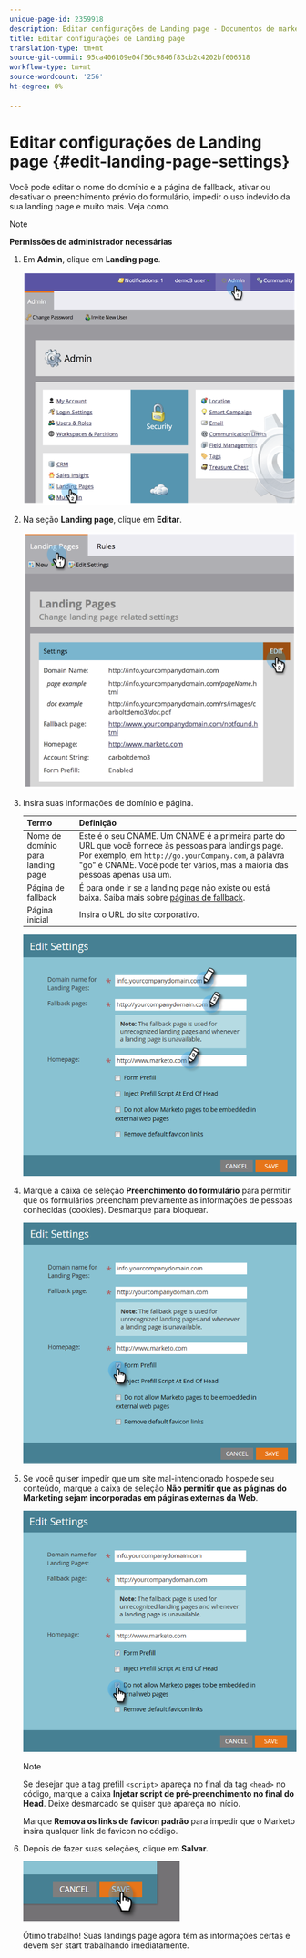 ```yaml
---
unique-page-id: 2359918
description: Editar configurações de Landing page - Documentos de marketing - Documentação do produto
title: Editar configurações de Landing page
translation-type: tm+mt
source-git-commit: 95ca406109e04f56c9846f83cb2c4202bf606518
workflow-type: tm+mt
source-wordcount: '256'
ht-degree: 0%

---
```



# Editar configurações de Landing page {#edit-landing-page-settings}

Você pode editar o nome do domínio e a página de fallback, ativar ou desativar o preenchimento prévio do formulário, impedir o uso indevido da sua landing page e muito mais. Veja como.

>[!NOTE]
>
>**Permissões de administrador necessárias**

1. Em **Admin**, clique em **Landing page**.

   ![](assets/image2014-9-10-9-3a47-3a40.png)

1. Na seção **Landing page**, clique em **Editar**.

   ![](assets/image2014-9-10-9-3a47-3a12.png)

1. Insira suas informações de domínio e página.

   | Termo | Definição |
   |---|---|
   | Nome de domínio para landing page | Este é o seu CNAME. Um CNAME é a primeira parte do URL que você fornece às pessoas para landings page. Por exemplo, em `http://go.yourCompany.com`, a palavra &quot;go&quot; é CNAME. Você pode ter vários, mas a maioria das pessoas apenas usa um. |
   | Página de fallback | É para onde ir se a landing page não existe ou está baixa. Saiba mais sobre [páginas de fallback](set-a-fallback-page.md). |
   | Página inicial | Insira o URL do site corporativo. |

   ![](assets/three.png)

1. Marque a caixa de seleção **Preenchimento do formulário** para permitir que os formulários preencham previamente as informações de pessoas conhecidas (cookies). Desmarque para bloquear.

   ![](assets/four.png)

1. Se você quiser impedir que um site mal-intencionado hospede seu conteúdo, marque a caixa de seleção **Não permitir que as páginas do Marketing sejam incorporadas em páginas externas da Web**.

   ![](assets/five.png)

   >[!NOTE]
   >
   >Se desejar que a tag prefill `<script>` apareça no final da tag `<head>` no código, marque a caixa **Injetar script de pré-preenchimento no final do Head**. Deixe desmarcado se quiser que apareça no início.
   >
   >Marque **Remova os links de favicon padrão** para impedir que o Marketo insira qualquer link de favicon no código.

1. Depois de fazer suas seleções, clique em **Salvar.**

   ![](assets/six.png)

   Ótimo trabalho! Suas landings page agora têm as informações certas e devem ser start trabalhando imediatamente.

